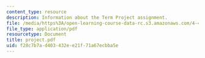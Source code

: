 ```yaml
---
content_type: resource
description: Information about the Term Project assignment.
file: /media/https%3A/open-learning-course-data-rc.s3.amazonaws.com/4-406-ecologies-of-construction-spring-2007/f28c7b7ad403432ee21f71a67ecbba5e_project.pdf
file_type: application/pdf
resourcetype: Document
title: project.pdf
uid: f28c7b7a-d403-432e-e21f-71a67ecbba5e
---
```

